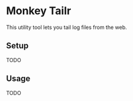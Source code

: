 # Monkey Tailr


This utility tool lets you tail log files from the web.

## Setup

TODO

## Usage

TODO